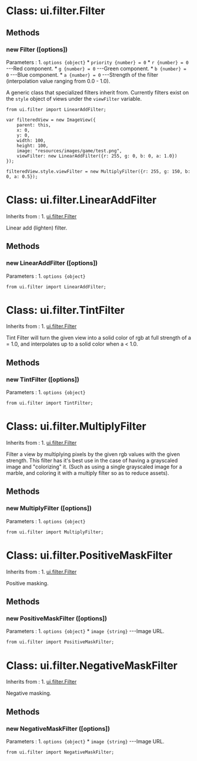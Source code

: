 # Class: ui.filter.Filter

## Methods

### new Filter ([options])

Parameters
:    1. `options {object}`
	     * `priority {number} = 0`
		 * `r {number} = 0` ---Red component.
		 * `g {number} = 0` ---Green component.
		 * `b {number} = 0` ---Blue component.
		 * `a {number} = 0` ---Strength of the filter (interpolation value ranging from 0.0 - 1.0).

A generic class that specialized filters inherit
from. Currently filters exist on the `style` object of views
under the `viewFilter` variable.

~~~
from ui.filter import LinearAddFilter;

var filteredView = new ImageView({
	parent: this,
	x: 0,
	y: 0,
	width: 100, 
	height: 100,
	image: "resources/images/game/test.png",
	viewFilter: new LinearAddFilter({r: 255, g: 0, b: 0, a: 1.0})
});	

filteredView.style.viewFilter = new MultiplyFilter({r: 255, g: 150, b: 0, a: 0.5});
~~~

# Class: ui.filter.LinearAddFilter

Inherits from
:    1. [ui.filter.Filter](#class-ui.filter.filter)

Linear add (lighten) filter.

## Methods

### new LinearAddFilter ([options])

Parameters
:    1. `options {object}`

~~~
from ui.filter import LinearAddFilter;
~~~


# Class: ui.filter.TintFilter

Inherits from
:    1. [ui.filter.Filter](#class-ui.filter.filter)

Tint Filter will turn the given view into a solid color of
rgb at full strength of a = 1.0, and interpolates up to a
solid color when a < 1.0.

## Methods

### new TintFilter ([options])

Parameters
:    1. `options {object}`

~~~
from ui.filter import TintFilter;
~~~


# Class: ui.filter.MultiplyFilter

Inherits from
:    1. [ui.filter.Filter](#class-ui.filter.filter)

Filter a view by multiplying pixels by the given rgb values
with the given strength. This filter has it's best use in
the case of having a grayscaled image and "colorizing"
it. (Such as using a single grayscaled image for a marble,
and coloring it with a multiply filter so as to reduce
assets).

## Methods

### new MultiplyFilter ([options])

Parameters
:    1. `options {object}`

~~~
from ui.filter import MultiplyFilter;
~~~


# Class: ui.filter.PositiveMaskFilter

Inherits from
:    1. [ui.filter.Filter](#class-ui.filter.filter)

Positive masking.

## Methods

### new PositiveMaskFilter ([options])

Parameters
:    1. `options {object}`
	     * `image {string}` ---Image URL.

~~~
from ui.filter import PositiveMaskFilter;
~~~


# Class: ui.filter.NegativeMaskFilter

Inherits from
:    1. [ui.filter.Filter](#class-ui.filter.filter)

Negative masking.

## Methods

### new NegativeMaskFilter ([options])

Parameters
:    1. `options {object}`
	     * `image {string}` ---Image URL.

~~~
from ui.filter import NegativeMaskFilter;
~~~
